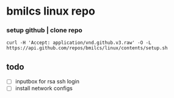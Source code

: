 # **bmilcs linux repo**

### setup github | clone repo

`curl -H 'Accept: application/vnd.github.v3.raw' -O -L https://api.github.com/repos/bmilcs/linux/contents/setup.sh`

## **todo**
- [ ] inputbox for rsa ssh login
- [ ] install network configs
